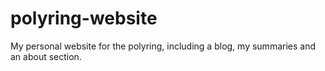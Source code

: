 # polyring-website

My personal website for the polyring, including a blog, my summaries and an about section.
